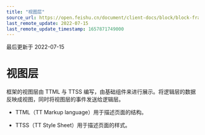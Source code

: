 ```yaml
---
title: "视图层"
source_url: https://open.feishu.cn/document/client-docs/block/block-frame/code-components-and-structure/view-layer/view-layer
last_remote_update: 2022-07-15
last_remote_update_timestamp: 1657871749000
---
```

最后更新于 2022-07-15

# 视图层

框架的视图层由 TTML 与 TTSS 编写，由基础组件来进行展示。将逻辑层的数据反映成视图，同时将视图层的事件发送给逻辑层。
- TTML（TT Markup language）用于描述页面的结构。

- TTSS（TT Style Sheet）用于描述页面的样式。
